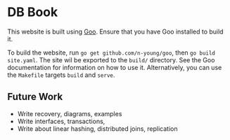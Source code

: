 # DB Book

This website is built using [Goo](https://github.com/n-young/goo). Ensure that you have Goo installed to build it.

To build the website, run `go get github.com/n-young/goo`, then `go build site.yaml`. The site wil be exported to the `build/` directory. See the Goo documentation for information on how to use it. Alternatively, you can use the `Makefile` targets `build` and `serve`.

## Future Work

- Write recovery, diagrams, examples
- Write interfaces, transactions,
- Write about linear hashing, distributed joins, replication